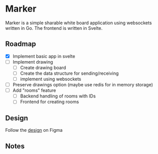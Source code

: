 # Marker

Marker is a simple sharable white board application using websockets written in Go. The frontend is written in Svelte.

## Roadmap

- [x] Implement basic app in svelte
- [ ] Implement drawing
  - [ ] Create drawing board
  - [ ] Create the data structure for sending/receiving
  - [ ] implement using websockets
- [ ] Preserve drawings option (maybe use redis for in memory storage)
- [ ] Add "rooms" feature
  - [ ] Backend handling of rooms with IDs 
  - [ ] Frontend for creating rooms

## Design

Follow the [design](https://www.figma.com/design/HUzjefdAllJMLkFTIRFzzC/Marker) on Figma

## Notes

